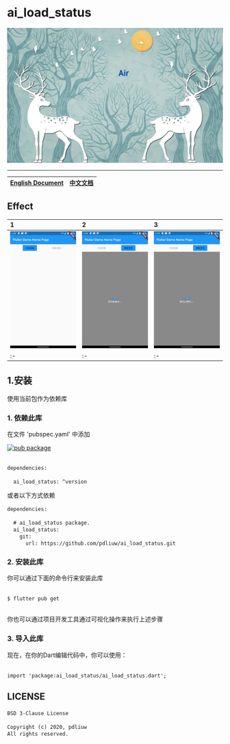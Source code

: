 # ai_load_status

![totem](https://raw.githubusercontent.com/pdliuw/pdliuw.github.io/master/images/totem_four_logo.jpg)

-----

|[English Document](https://github.com/pdliuw/ai_load_status/blob/master/README_EN.md)|[中文文档](https://github.com/pdliuw/ai_load_status)|
|:-|:-|


## Effect

|1|2|3|
|:-|:-|:-|
|![android](https://github.com/pdliuw/ai_load_status/blob/master/example/gif/android_1.png)|![android](https://github.com/pdliuw/ai_load_status/blob/master/example/gif/android_2.png)|![android](https://github.com/pdliuw/ai_load_status/blob/master/example/gif/android_3.png)|
|:-|:-|:-|


## 1.安装

使用当前包作为依赖库

### 1. 依赖此库

在文件 'pubspec.yaml' 中添加

[![pub package](https://img.shields.io/pub/v/ai_load_status.svg)](https://pub.dev/packages/ai_load_status)

```

dependencies:

  ai_load_status: ^version

```

或者以下方式依赖

```
dependencies:

  # ai_load_status package.
  ai_load_status:
    git:
      url: https://github.com/pdliuw/ai_load_status.git

```

### 2. 安装此库

你可以通过下面的命令行来安装此库

```

$ flutter pub get


```

你也可以通过项目开发工具通过可视化操作来执行上述步骤

### 3. 导入此库

现在，在你的Dart编辑代码中，你可以使用：

```

import 'package:ai_load_status/ai_load_status.dart';

```



## LICENSE

    BSD 3-Clause License
    
    Copyright (c) 2020, pdliuw
    All rights reserved.